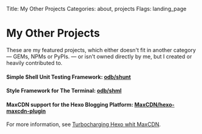 Title: My Other Projects
Categories: about, projects
Flags: landing_page

# My Other Projects

These are my featured projects, which either doesn't fit in another category &mdash; GEMs, NPMs or PyPIs. &mdash; or isn't owned directly by me, but I created or heavily contributed to.


#### Simple Shell Unit Testing Framework: [odb/shunt](https://github.com/odb/shunt)

#### Style Framework for The Terminal: [odb/shml](https://github.com/odb/shml)

#### MaxCDN support for the Hexo Blogging Platform: [MaxCDN/hexo-maxcdn-plugin](https://github.com/MaxCDN/hexo-maxcdn-plugin)

For more information, see [Turbocharging Hexo whit MaxCDN](http://blog.maxcdn.com/turbocharging-hexo-maxcdn/).
